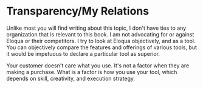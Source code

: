# Transparency/My Relations

Unlike most you will find writing about this topic, I don't have ties to any organization that is relevant to this book. I am not advocating for or against Eloqua or their competitors. I try to look at Eloqua objectively, and as a tool. You can objectively compare the features and offerings of various tools, but it would be impetuous to declare a particular tool as superior.

Your customer doesn't care what you use. It's not a factor when they are making a purchase. What is a factor is how you use your tool, which depends on skill, creativity, and execution strategy.

